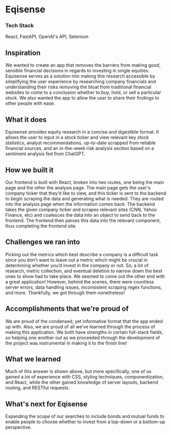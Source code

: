 # Eqisense

### Tech Stack
React, FastAPI, OpenAI's API, Selenium

## Inspiration
We wanted to create an app that removes the barriers from making good, sensible financial decisions in regards to investing in single equities. Equisense serves as a solution into making this research accessible by simplifying the user experience by researching company financials and understanding their risks removing the bloat from traditional financial websites to come to a conclusion whether to buy, hold, or sell a particular stock. We also wanted the app to allow the user to share their findings to other people with ease.

## What it does
Equisense provides equity research in a concise and digestible format. It allows the user to input in a stock ticker and view relevant key stock statistics, analyst recommendations, up-to-date scrapped from reliable financial sources, and an in-the-week risk analysis section based on a sentiment analysis fed from ChatGPT.

## How we built it
Our frontend is built with React, broken into two routes, one being the main page and the other the analysis page. The main page gets the user's company ticker that they’d like to view, and this ticker is sent to the backend to begin scraping the data and generating what is needed. They are routed into the analysis page when the information comes back. The backend takes the given company ticker and scrapes relevant sites (CNN, Yahoo Finance, etc) and coalesces the data into an object to send back to the frontend. The frontend then parses this data into the relevant component, thus completing the frontend site.

## Challenges we ran into
Picking out the metrics which best describe a company is a difficult task since you don’t want to leave out a metric which might be crucial in determining whether you’d invest in the company or not. So, a lot of research, metric collection, and eventual deletion to narrow down the best ones to show had to take place. We seemed to come out the other end with a great application! However, behind the scenes, there were countless server errors, data handling issues, inconsistent scraping regex functions, and more. Thankfully, we got through them nonetheless!

## Accomplishments that we're proud of
We are proud of the condensed, yet informative format that the app ended up with. Also, we are proud of all we’ve learned through the process of making this application. We both have strengths in certain full-stack fields, so helping one another out as we proceeded through the development of the project was instrumental in making it to the finish line!

## What we learned
Much of this answer is shown above, but more specifically, one of us gained a lot of experience with CSS, styling techniques, componentization, and React, while the other gained knowledge of server layouts, backend routing, and RESTful requests.

## What's next for Eqisense
Expanding the scope of our searches to include bonds and mutual funds to enable people to choose whether to invest from a top-down or a bottom-up perspective.



